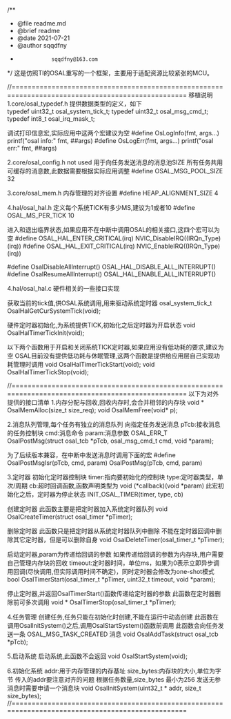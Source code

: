 /**
 * @file      readme.md
 * @brief    readme
 * @date    2021-07-21
 * @author sqqdfny
 *                sqqdfny@163.com
 */
这是仿照TI的OSAL重写的一个框架，主要用于适配资源比较紧张的MCU。

//==================================================================================================
移植说明
1.core/osal_typedef.h
  提供数据类型的定义，如下      
  typedef uint32_t osal_system_tick_t;
  typedef uint32_t osal_msg_cmd_t;
  typedef int8_t   osal_irq_mask_t;


  调试打印信息宏,实际应用中这两个宏建议为空
  #define OsLogInfo(fmt, args...) printf("osal info:" fmt, ##args)
  #define OsLogErr(fmt, args...)  printf("osal err:" fmt, ##args)


2.core/osal_config.h not used
  用于向任务发送消息的消息池SIZE
  所有任务共用可缓存的消息数,此数据需要根据实际应用调整
  #define OSAL_MSG_POOL_SIZE      32    


3.core/osal_mem.h
  内存管理的对齐设置
  #define HEAP_ALIGNMENT_SIZE				4


4.hal/osal_hal.h
  定义每个系统TICK有多少MS,建议为1或者10
  #define OSAL_MS_PER_TICK    10  

  进入和退出临界状态,如果应用不在中断中调用OSAL的相关接口,这四个宏可以为空
  #define OSAL_HAL_ENTER_CRITICAL(irq)   NVIC_DisableIRQ((IRQn_Type)(irq))
  #define OSAL_HAL_EXIT_CRITICAL(irq)    NVIC_EnableIRQ((IRQn_Type)(irq))
	
  #define OsalDisableAllInterrupt()   OSAL_HAL_DISABLE_ALL_INTERRUPT()
  #define OsalResumeAllInterrupt()    OSAL_HAL_ENABLE_ALL_INTERRUPT()


4.hal/osal_hal.c
  硬件相关的一些接口实现

  获取当前的tick值,供OSAL系统调用,用来驱动系统定时器
  osal_system_tick_t OsalHalGetCurSystemTick(void);

  硬件定时器初始化,为系统提供TICK,初始化之后定时器为开启状态
  void OsalHalTimerTickInit(void);
  
  以下两个函数用于开启和关闭系统TICK定时器,如果应用没有低功耗的要求,建议为空
  OSAL目前没有提供低功耗与休眠管理,这两个函数是提供给应用层自己实现功耗管理时调用
  void OsalHalTimerTickStart(void);
  void OsalHalTimerTickStop(void);

//==================================================================================================
以下为对外提供的接口清单
1.内存分配与回收,回收内存时,会合并相邻的内存块
  void * OsalMemAlloc(size_t size_req);
  void OsalMemFree(void* p);
 

2.消息队列管理,每个任务有独立的消息队列
  向指定任务发送消息
  pTcb:接收消息的任务控制块
  cmd:消息命令
  param:消息参数
  OSAL_ERR_T OsalPostMsg(struct osal_tcb *pTcb, osal_msg_cmd_t cmd, void *param);

  为了后续版本兼容，在中断中发送消息时调用下面的宏
  #define OsalPostMsgIsr(pTcb, cmd, param)  OsalPostMsg(pTcb, cmd, param)
 

3.定时器
  初始化定时器控制块
  timer:指向要初始化的控制块
  type:定时器类型，单次/周期
  cb:超时回调函数,函数声明类型为 void (*callback)(void *param)
  此宏初始化之后，定时器为停止状态
  INIT_OSAL_TIMER(timer, type, cb)

  创建定时器
  此函数主要是把定时器加入系统定时器队列
  void OsalCreateTimer(struct osal_timer *pTimer);
  
  删除定时器
  此函数只是把定时器从系统定时器队列中删除
  不能在定时器回调中删除其它定时器，但是可以删除自身
  void OsalDeleteTimer(osal_timer_t *pTimer);

  启动定时器,param为传递给回调的参数
  如果传递给回调的参数为内存块,用户需要自己管理内存块的回收
  timeout:定时器时间，单位ms，如果为0表示立即异步调用回调(尽快调用,但实际调用时间不确定)，同时定时器会修改为one-shot模式
  bool OsalTimerStart(osal_timer_t *pTimer, uint32_t timeout, void *param);

  停止定时器,并返回OsalTimerStart()函数传递给定时器的参数
  此函数在定时器删除前可多次调用
  void * OsalTimerStop(osal_timer_t *pTimer);

4.任务管理
  创建任务,任务只能在初始化时创建,不能在运行中动态创建
  此函数在调用OsalInitSystem()之后,调用OsalStartSystem()函数前调用
  此函数会向任务发送一条 OSAL_MSG_TASK_CREATED 消息
  void OsalAddTask(struct osal_tcb *pTcb);


5.启动系统
  启动系统,此函数不会返回
  void OsalStartSystem(void);


6.初始化系统
  addr:用于内存管理的内存基址
  size_bytes:内存块的大小,单位为字节
  传入的addr要注意对齐的问题
  根据任务数量,size_bytes 最小为256
  发送无参消息时需要申请一个消息块
  void OsalInitSystem(uint32_t * addr, size_t size_bytes);
//==================================================================================================